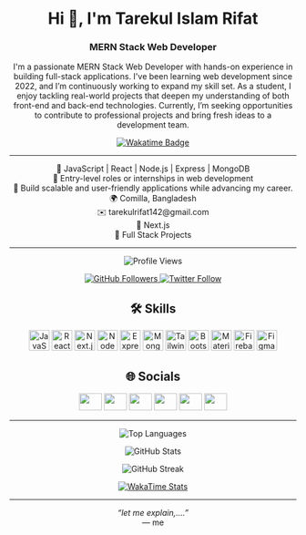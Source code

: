 <h1 align="center">Hi 👋, I'm Tarekul Islam Rifat</h1>
<h3 align="center">MERN Stack Web Developer</h3>

<p align="center">
I'm a passionate MERN Stack Web Developer with hands-on experience in building full-stack applications.  
I've been learning web development since 2022, and I’m continuously working to expand my skill set.  
As a student, I enjoy tackling real-world projects that deepen my understanding of both front-end and back-end technologies.  
Currently, I’m seeking opportunities to contribute to professional projects and bring fresh ideas to a development team.
</p>

<p align="center">
  <a href="https://wakatime.com/@tarekul42">
    <img src="https://wakatime.com/badge/user/d1558c50-fba1-48c5-87f4-805c3fe307ec.svg" alt="Wakatime Badge" />
  </a>
</p>

---

<p align="center">  
🌟 JavaScript | React | Node.js | Express | MongoDB <br/>
💼 Entry-level roles or internships in web development <br/>
🚀 Build scalable and user-friendly applications while advancing my career. <br/>
🌍 Comilla, Bangladesh <br/>
✉️ tarekulrifat142@gmail.com <br/>
🧠 Next.js <br/>
🤝 Full Stack Projects <br/>
</p>

---

<p align="center">
  <img src="https://komarev.com/ghpvc/?username=tarekul42&label=Profile%20views&color=0891b2&labelColor=1c1917&style=for-the-badge" alt="Profile Views" />
</p>

<p align="center">
  <a href="https://github.com/tarekul42" target="_blank" rel="noreferrer">
    <img src="https://img.shields.io/github/followers/tarekul42?logo=github&style=for-the-badge&color=0891b2&labelColor=1c1917" alt="GitHub Followers"/>
  </a>
  <a href="https://x.com/tarekul42" target="_blank" rel="noreferrer">
    <img src="https://img.shields.io/twitter/follow/tarekul42?logo=twitter&style=for-the-badge&color=0891b2&labelColor=1c1917" alt="Twitter Follow"/>
  </a>
</p>

<h2 align="center">🛠️ Skills</h2>

<p align="center">
  <a href="https://developer.mozilla.org/en-US/docs/Web/JavaScript"><img src="https://raw.githubusercontent.com/danielcranney/readme-generator/main/public/icons/skills/javascript-colored.svg" width="36" height="36" alt="JavaScript" /></a>
  <a href="https://reactjs.org/"><img src="https://raw.githubusercontent.com/danielcranney/readme-generator/main/public/icons/skills/react-colored.svg" width="36" height="36" alt="React" /></a>
  <a href="https://nextjs.org/"><img src="https://raw.githubusercontent.com/danielcranney/readme-generator/main/public/icons/skills/nextjs-colored.svg" width="36" height="36" alt="Next.js" /></a>
  <a href="https://nodejs.org/"><img src="https://raw.githubusercontent.com/danielcranney/readme-generator/main/public/icons/skills/nodejs-colored.svg" width="36" height="36" alt="NodeJS" /></a>
  <a href="https://expressjs.com/"><img src="https://raw.githubusercontent.com/danielcranney/readme-generator/main/public/icons/skills/express-colored.svg" width="36" height="36" alt="Express" /></a>
  <a href="https://www.mongodb.com/"><img src="https://raw.githubusercontent.com/danielcranney/readme-generator/main/public/icons/skills/mongodb-colored.svg" width="36" height="36" alt="MongoDB" /></a>
  <a href="https://tailwindcss.com/"><img src="https://raw.githubusercontent.com/danielcranney/readme-generator/main/public/icons/skills/tailwindcss-colored.svg" width="36" height="36" alt="TailwindCSS" /></a>
  <a href="https://getbootstrap.com/"><img src="https://raw.githubusercontent.com/danielcranney/readme-generator/main/public/icons/skills/bootstrap-colored.svg" width="36" height="36" alt="Bootstrap" /></a>
  <a href="https://mui.com/"><img src="https://raw.githubusercontent.com/danielcranney/readme-generator/main/public/icons/skills/materialui-colored.svg" width="36" height="36" alt="Material UI" /></a>
  <a href="https://firebase.google.com/"><img src="https://raw.githubusercontent.com/danielcranney/readme-generator/main/public/icons/skills/firebase-colored.svg" width="36" height="36" alt="Firebase" /></a>
  <a href="https://www.figma.com/"><img src="https://raw.githubusercontent.com/danielcranney/readme-generator/main/public/icons/skills/figma-colored.svg" width="36" height="36" alt="Figma" /></a>
</p>

<h2 align="center">🌐 Socials</h2>

<p align="center">
  <a href="https://dev.to/tarekul42"><img src="https://raw.githubusercontent.com/rahuldkjain/github-profile-readme-generator/master/src/images/icons/Social/devto.svg" height="30" width="40" /></a>
  <a href="https://twitter.com/tarekul42"><img src="https://raw.githubusercontent.com/rahuldkjain/github-profile-readme-generator/master/src/images/icons/Social/twitter.svg" height="30" width="40" /></a>
  <a href="https://linkedin.com/in/tarekul42"><img src="https://raw.githubusercontent.com/rahuldkjain/github-profile-readme-generator/master/src/images/icons/Social/linked-in-alt.svg" height="30" width="40" /></a>
  <a href="https://fb.com/tarekul42"><img src="https://raw.githubusercontent.com/rahuldkjain/github-profile-readme-generator/master/src/images/icons/Social/facebook.svg" height="30" width="40" /></a>
  <a href="https://instagram.com/tarekul.1001r"><img src="https://raw.githubusercontent.com/rahuldkjain/github-profile-readme-generator/master/src/images/icons/Social/instagram.svg" height="30" width="40" /></a>
  <a href="https://medium.com/@tarekul42"><img src="https://raw.githubusercontent.com/rahuldkjain/github-profile-readme-generator/master/src/images/icons/Social/medium.svg" height="30" width="40" /></a>
</p>

---

<p align="center">
  <img src="https://github-readme-stats.vercel.app/api/top-langs?username=tarekul42&show_icons=true&locale=en&layout=compact&text_color=ffffff&bg_color=1c1917&hide_border=true&title_color=0891b2" alt="Top Languages" />
</p>

<p align="center">
  <img src="https://github-readme-stats.vercel.app/api?username=tarekul42&show_icons=true&count_private=true&title_color=0891b2&text_color=ffffff&icon_color=0891b2&bg_color=1c1917&hide_border=true" alt="GitHub Stats" />
</p>

<p align="center">
  <img src="https://github-readme-streak-stats.herokuapp.com/?user=tarekul42&stroke=ffffff&background=1c1917&ring=0891b2&fire=0891b2&currStreakNum=ffffff&currStreakLabel=0891b2&sideNums=ffffff&sideLabels=ffffff&dates=ffffff&hide_border=true" alt="GitHub Streak" />
</p>

<p align="center">
  <a href="https://wakatime.com/@tarekul42">
    <img src="https://github-readme-stats.vercel.app/api/wakatime?username=tarekul42&layout=compact&bg_color=1A202C&title_color=2F855A&text_color=ffffff" alt="WakaTime Stats" />
  </a>
</p>

---

<p align="center">
  <em>“let me explain,....”</em><br/>
  — me
</p>
